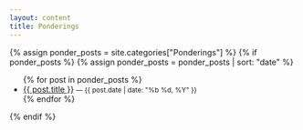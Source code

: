 ```yaml
---
layout: content
title: Ponderings
---
```


{% assign ponder_posts = site.categories["Ponderings"] %}
{% if ponder_posts %}
  {% assign ponder_posts = ponder_posts | sort: "date" %}
  <ul class="icon-list">
  {% for post in ponder_posts %}
    <li>
      <a href="{{ post.url }}">{{ post.title }}</a>
      <small>— {{ post.date | date: "%b %d, %Y" }}</small>
    </li>
  {% endfor %}
  </ul>
{% endif %}
